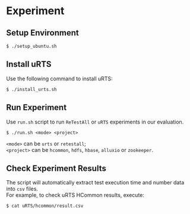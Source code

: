 # Experiment

## Setup Environment
```
$ ./setup_ubuntu.sh
```

## Install uRTS

Use the following command to install uRTS:
```
$ ./install_urts.sh
```

## Run Experiment
Use `run.sh` script to run `ReTestAll` or `uRTS` experiments in our evaluation.
```
$ ./run.sh <mode> <project>
```
`<mode>` can be `urts` or `retestall`;\
`<project>` can be `hcommon`, `hdfs`, `hbase`, `alluxio` or `zookeeper`.

## Check Experiment Results
The script will automatically extract test execution time and number data into `csv` files.\
For example, to check uRTS HCommon results, execute:
```
$ cat uRTS/hcommon/result.csv
```
